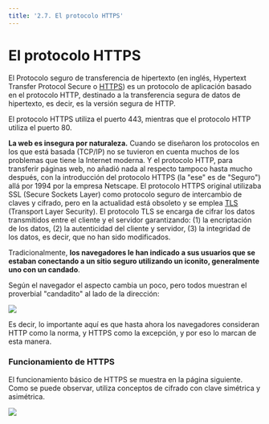 ```yaml
---
title: '2.7. El protocolo HTTPS'
---
```


# **El protocolo HTTPS**


El Protocolo seguro de transferencia de hipertexto (en inglés, Hypertext Transfer Protocol Secure o [HTTPS](https://es.wikipedia.org/wiki/Protocolo_seguro_de_transferencia_de_hipertexto)) es un protocolo de aplicación basado en el protocolo HTTP, destinado a la transferencia segura de datos de hipertexto, es decir, es la versión segura de HTTP. 

El protocolo HTTPS utiliza el puerto 443, mientras que el protocolo HTTP utiliza el puerto 80.

**La web es insegura por naturaleza.** Cuando se diseñaron los protocolos en los que está basada (TCP/IP) no se tuvieron en cuenta muchos de los problemas que tiene la Internet moderna. Y el protocolo HTTP, para transferir páginas web, no añadió nada al respecto tampoco hasta mucho después, con la introducción del protocolo HTTPS (la "ese" es de "Seguro") allá por 1994 por la empresa Netscape. El protocolo HTTPS original utilizaba SSL (Secure Sockets Layer) como protocolo seguro de intercambio de claves y cifrado, pero en la actualidad está obsoleto y se emplea [TLS](https://es.wikipedia.org/wiki/Seguridad_de_la_capa_de_transporte) (Transport Layer Security). El protocolo TLS se encarga de cifrar los datos transmitidos entre el cliente y el servidor garantizando: (1) la encriptación de los datos, (2) la autenticidad del cliente y servidor, (3) la integridad de los datos, es decir, que no han sido modificados.

Tradicionalmente, **los navegadores le han indicado a sus usuarios que se estaban conectando a un sitio seguro utilizando un iconito, generalmente uno con un candado**. 

Según el navegador el aspecto cambia un poco, pero todos muestran el proverbial "candadito" al lado de la dirección: 

![](../img/https1.png)

Es decir, lo importante aquí es que hasta ahora los navegadores consideran HTTP como la norma, y HTTPS como la excepción, y por eso lo marcan de esta manera. 

### Funcionamiento de HTTPS

El funcionamiento básico de HTTPS se muestra en la página siguiente. Como se puede observar, utiliza conceptos de cifrado con clave simétrica y asimétrica.

![](../img/https2.png)
